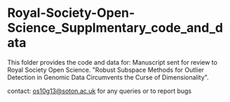 # Royal-Society-Open-Science_Supplmentary_code_and_data
This folder provides the code and data for:
Manuscript sent for review to Royal Society Open Science. "Robust Subspace Methods for Outlier Detection in Genomic Data Circumvents the Curse of Dimensionality".
 
contact: os10g13@soton.ac.uk for any queries or to report bugs
